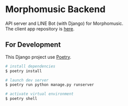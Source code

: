 # Morphomusic Backend

API server and LINE Bot (with Django) for Morphomusic.  
The client app repository is [here](https://github.com/aleeca/MorphoMusicClient).

## For Development

This Django project use [Poetry](https://python-poetry.org/). 

```bash
# install dependencies
$ poetry install

# launch dev server
$ poetry run python manage.py runserver

# activate virtual environment
$ poetry shell

```
